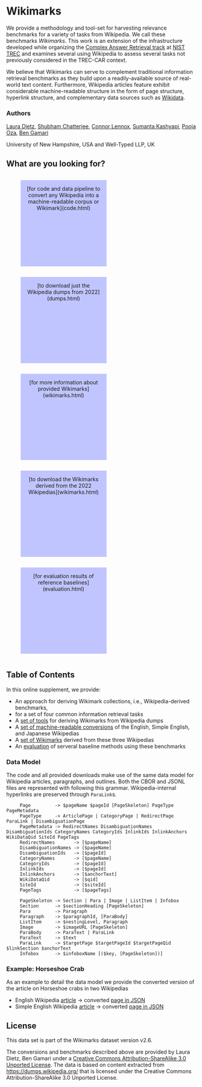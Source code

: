 # Wikimarks

We provide a methodology and tool-set for harvesting relevance benchmarks for a variety of
tasks from Wikipedia. We call these
benchmarks *Wikimarks*. This work is an extension of the infrastructure
developed while organizing the [Complex Answer Retrieval track][trec-car] at
[NIST TREC][trec] and examines several using Wikipedia to assess several tasks
not previously considered in the TREC-CAR context.

We believe that Wikimarks can serve to complement traditional information
retrieval benchmarks as they build upon a readily-available source of
real-world text content. Furthermore, Wikipedia articles feature exhibit
considerable machine-readable structure in the form of page structure,
hyperlink structure, and complementary data sources such as [Wikidata][].


### Authors
[Laura Dietz](dietz@cs.unh.edu), [Shubham Chatterjee](sc1242@wildcats.unh.edu),  [Connor Lennox](mailto:cjl1053@wildcats.unh.edu),  [Sumanta Kashyapi](sk1105@wildcats.unh.edu), [Pooja Oza](pho1003@wildcats.unh.edu), [Ben Gamari](ben@well-typed.com)

University of New Hampshire, USA and Well-Typed LLP, UK


## What are you looking for?

<style>
.tiles {
    display: flex;
    flex-wrap: wrap;
}

.tiles li {
    background-color: #c1c5ff;
    width: 200px;
    height: 200px;
    vertical-align: middle;
    margin: 1em;
    text-align: center;
    padding: 1em;
    text-indent: 0em;
    list-style: none;
}
</style>


<ul class="tiles">
<li> [for code and data pipeline to convert any Wikipedia into a machine-readable corpus or Wikimark](code.html)
<li> [to download just the Wikipedia dumps from 2022](dumps.html)
<li> [for more information about provided Wikimarks](wikimarks.html)
<li> [to download the Wikimarks derived from the 2022 Wikipedias](wikimarks.html)
<li> [for evaluation results of reference baselines](evaluation.html)
</ul>
   
   
## Table of Contents

In this online supplement, we provide:

 * An approach for deriving Wikimark collections, i.e., Wikipedia-derived benchmarks, 
 * for a set of  four common information retrieval tasks
 * A [set of tools](code.html) for deriving Wikimarks from Wikipedia dumps
 * A [set of machine-readable conversions](dumps.html) of the English, Simple
   English, and Japanese Wikipedias
 * A [set of Wikimarks](wikimarks.html) derived from these three Wikipedias
 * An [evaluation](evaluation.html) of serveral baseline methods using these benchmarks


### Data Model

The code and all provided downloads make use of the same data model for Wikipedia articles, paragraphs, and outlines. 
Both the CBOR and JSONL files are represented with following this grammar. Wikipedia-internal hyperlinks are preserved through `ParaLink`s.


~~~~~
     Page         -> $pageName $pageId [PageSkeleton] PageType PageMetadata
     PageType     -> ArticlePage | CategoryPage | RedirectPage ParaLink | DisambiguationPage
     PageMetadata -> RedirectNames DisambiguationNames DisambiguationIds CategoryNames CategoryIds InlinkIds InlinkAnchors WikiDataQid SiteId PageTags
     RedirectNames       -> [$pageName] 
     DisambiguationNames -> [$pageName] 
     DisambiguationIds   -> [$pageId] 
     CategoryNames       -> [$pageName] 
     CategoryIds         -> [$pageId] 
     InlinkIds           -> [$pageId] 
     InlinkAnchors       -> [$anchorText] 
     WikiDataQid         -> [$qid] 
     SiteId              -> [$siteId] 
     PageTags            -> [$pageTags] 
     
     PageSkeleton -> Section | Para | Image | ListItem | Infobox
     Section      -> $sectionHeading [PageSkeleton]
     Para         -> Paragraph
     Paragraph    -> $paragraphId, [ParaBody]
     ListItem     -> $nestingLevel, Paragraph
     Image        -> $imageURL [PageSkeleton]
     ParaBody     -> ParaText | ParaLink
     ParaText     -> $text
     ParaLink     -> $targetPage $targetPageId $targetPageQid $linkSection $anchorText
     Infobox      -> $infoboxName [($key, [PageSkeleton])]
~~~~~


### Example: Horseshoe Crab

As an example to detail the data model we provide the converted version of the article on Horseshoe crabs in two Wikipedias

* English Wikipedia [article](https://en.wikipedia.org/wiki/Horseshoe_crab) -> converted [page in JSON](http://trec-car.cs.unh.edu/wikimarks/datareleases/horseshoe-crab.article-en.json)
* Simple English Wikipedia [article](https://simple.wikipedia.org/wiki/Horseshoe_crab) -> converted [page in JSON](http://trec-car.cs.unh.edu/wikimarks/datareleases/horseshoe-crab.article-simple.json)




## License

This data set is part of the Wikimarks dataset version v2.6.

The conversions and benchmarks described above are provided by Laura Dietz, Ben Gamari
  under a <a rel="license"
href="http://creativecommons.org/licenses/by-sa/3.0/deed.en_US">Creative
Commons Attribution-ShareAlike 3.0 Unported License</a>. The data is
based on content extracted from <https://dumps.wikipedia.org/> that is
licensed under the Creative Commons Attribution-ShareAlike 3.0 Unported
License.



[trec-car]: http://trec-car.cs.unh.edu/ 
[trec]: https://trec.nist.gov/
[Wikidata]: https://wikidata.org/
[cc-sa]: http://creativecommons.org/licenses/by-sa/3.0/
[trec-car-release]: https://github.com/TREMA-UNH/trec-car-release
[trec-car-create]: https://github.com/TREMA-UNH/trec-car-create
[download]: http://trec-car.cs.unh.edu/wikimarks/datareleases/wikimarks-20220101/
[good articles]: https://en.wikipedia.org/wiki/Wikipedia:Good_articles
[vital articles]: https://en.wikipedia.org/wiki/Wikipedia:Vital_articles
